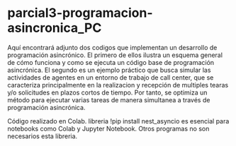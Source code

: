 # parcial3-programacion-asincronica_PC

Aquí encontrará adjunto dos codigos que implementan un desarrollo de programación asincrónico. El primero de ellos ilustra un esquema general de cómo funciona y como se ejecuta un código base de programación asincrónica. El segundo es un ejemplo práctico que busca simular las actividades de agentes en un entorno de trabajo de call center, que se caracteriza principalmente en la realizacion y recepción de multiples tearas y/o solicitudes en plazos cortos de tiempo. Por tanto, se optimiza un método para ejecutar varias tareas de manera simultanea a través de programación asincrónica. 

Código realizado en Colab. libreria !pip install nest_asyncio es esencial para notebooks como Colab y Jupyter Notebook. Otros programas no son necesarios esta libreria. 
